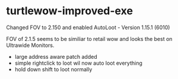 # turtlewow-improved-exe
Changed FOV to 2.150 and enabled AutoLoot - Version 1.15.1 (6010)

FOV of 2.1.5 seems to be similiar to retail wow and looks the best on Ultrawide Monitors.

- large address aware patch added
- simple rightclick to loot wil now auto loot everything
- hold down shift to loot normally
